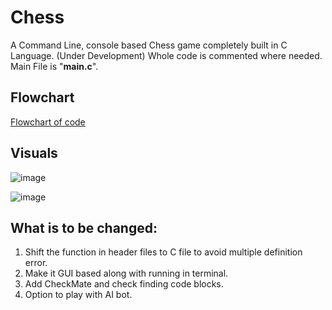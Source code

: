 # Chess
A Command Line, console based Chess game completely built in C Language. (Under Development)
Whole code is commented where needed.
Main File is "**main.c**".

## Flowchart
[Flowchart of code](https://miro.com/app/board/uXjVL7OZ6BQ=/?share_link_id=313781785368)

## Visuals
![image](https://github.com/user-attachments/assets/413d754f-9614-4c44-b021-e2e5d1fd2f91)

![image](https://github.com/user-attachments/assets/c2155b79-8e19-470f-b10c-98a96872e26a)

## What is to be changed:
1. Shift the function in header files to C file to avoid multiple definition error.
2. Make it GUI based along with running in terminal.
3. Add CheckMate and check finding code blocks.
4. Option to play with AI bot.
